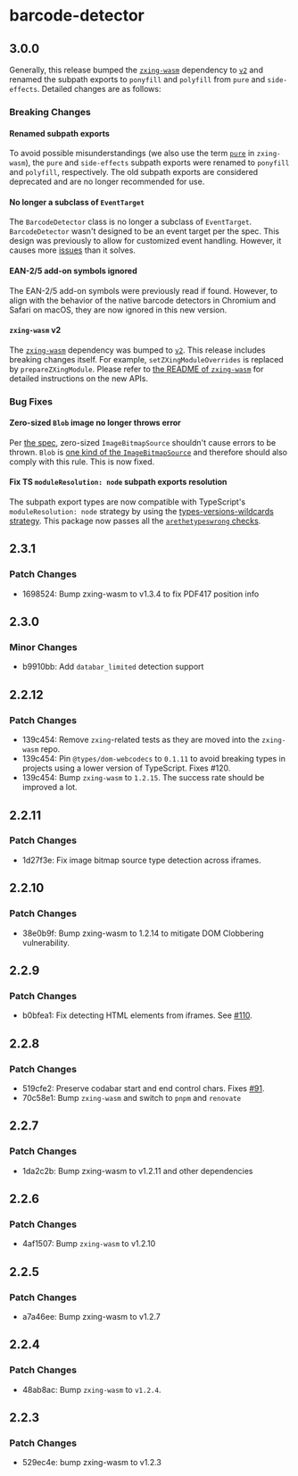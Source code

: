# barcode-detector

## 3.0.0

Generally, this release bumped the [`zxing-wasm`](https://github.com/Sec-ant/zxing-wasm) dependency to [`v2`](https://github.com/Sec-ant/zxing-wasm/releases/tag/v2.0.1) and renamed the subpath exports to `ponyfill` and `polyfill` from `pure` and `side-effects`. Detailed changes are as follows:

### Breaking Changes

#### Renamed subpath exports

To avoid possible misunderstandings (we also use the term [`pure`](https://zxing-wasm.deno.dev/interfaces/full.ReaderOptions.html#ispure) in `zxing-wasm`), the `pure` and `side-effects` subpath exports were renamed to `ponyfill` and `polyfill`, respectively. The old subpath exports are considered deprecated and are no longer recommended for use.

#### No longer a subclass of `EventTarget`

The `BarcodeDetector` class is no longer a subclass of `EventTarget`. `BarcodeDetector` wasn't designed to be an event target per the spec. This design was previously to allow for customized event handling. However, it causes more [issues](https://github.com/Sec-ant/barcode-detector/issues/90) than it solves.

#### EAN-2/5 add-on symbols ignored

The EAN-2/5 add-on symbols were previously read if found. However, to align with the behavior of the native barcode detectors in Chromium and Safari on macOS, they are now ignored in this new version.

#### `zxing-wasm` v2

The [`zxing-wasm`](https://github.com/Sec-ant/zxing-wasm) dependency was bumped to [`v2`](https://github.com/Sec-ant/zxing-wasm/releases/tag/v2.0.1). This release includes breaking changes itself. For example, `setZXingModuleOverrides` is replaced by `prepareZXingModule`. Please refer to [the README of `zxing-wasm`](https://github.com/Sec-ant/zxing-wasm?tab=readme-ov-file#configuring-wasm-serving) for detailed instructions on the new APIs.

### Bug Fixes

#### Zero-sized `Blob` image no longer throws error

Per [the spec](https://wicg.github.io/shape-detection-api/#image-sources-for-detection), zero-sized `ImageBitmapSource` shouldn't cause errors to be thrown. `Blob` is [one kind of the `ImageBitmapSource`](https://html.spec.whatwg.org/multipage/imagebitmap-and-animations.html#images-2) and therefore should also comply with this rule. This is now fixed.

#### Fix TS `moduleResolution: node` subpath exports resolution

The subpath export types are now compatible with TypeScript's `moduleResolution: node` strategy by using the [types-versions-wildcards strategy](https://github.com/andrewbranch/example-subpath-exports-ts-compat/tree/main/examples/node_modules/types-versions-wildcards). This package now passes all the [`arethetypeswrong` checks](https://arethetypeswrong.github.io/?p=barcode-detector%403.0.0).

## 2.3.1

### Patch Changes

- 1698524: Bump zxing-wasm to v1.3.4 to fix PDF417 position info

## 2.3.0

### Minor Changes

- b9910bb: Add `databar_limited` detection support

## 2.2.12

### Patch Changes

- 139c454: Remove `zxing`-related tests as they are moved into the `zxing-wasm` repo.
- 139c454: Pin `@types/dom-webcodecs` to `0.1.11` to avoid breaking types in projects using a lower version of TypeScript. Fixes #120.
- 139c454: Bump `zxing-wasm` to `1.2.15`. The success rate should be improved a lot.

## 2.2.11

### Patch Changes

- 1d27f3e: Fix image bitmap source type detection across iframes.

## 2.2.10

### Patch Changes

- 38e0b9f: Bump zxing-wasm to 1.2.14 to mitigate DOM Clobbering vulnerability.

## 2.2.9

### Patch Changes

- b0bfea1: Fix detecting HTML elements from iframes. See [#110](https://github.com/Sec-ant/barcode-detector/issues/110).

## 2.2.8

### Patch Changes

- 519cfe2: Preserve codabar start and end control chars. Fixes [#91](https://github.com/Sec-ant/barcode-detector/issues/91).
- 70c58e1: Bump `zxing-wasm` and switch to `pnpm` and `renovate`

## 2.2.7

### Patch Changes

- 1da2c2b: Bump zxing-wasm to v1.2.11 and other dependencies

## 2.2.6

### Patch Changes

- 4af1507: Bump `zxing-wasm` to v1.2.10

## 2.2.5

### Patch Changes

- a7a46ee: Bump zxing-wasm to v1.2.7

## 2.2.4

### Patch Changes

- 48ab8ac: Bump `zxing-wasm` to `v1.2.4`.

## 2.2.3

### Patch Changes

- 529ec4e: bump zxing-wasm to v1.2.3
